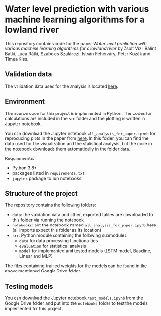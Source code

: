# Water level prediction with various machine learning algorithms for a lowland river

This repository contains code for the paper 
_Water level prediction with various machine learning algorithms for a lowland river_ 
by Zsolt Vizi, Bálint Batki, Luca Rátki, Szabolcs Szalánczi, István Fehérváry, Péter Kozák and Tímea Kiss.

## Validation data

The validation data used for the analysis is located 
[here](https://drive.google.com/drive/folders/13Yx92tQHIOoHsvsSkcQMorR2xociBvVe?usp=sharing).

## Environment

The source code for this project is implemented in Python.
The codes for calculations are included in the `src` folder and the plotting is written in Jupyter notebook.

You can download the Jupyter notebook `all_analysis_for_paper.ipynb` for reproducing plots in the paper from
[here](https://drive.google.com/drive/folders/1YHXWRqf8B82foeRUnhrgyxxu3-y8boY-?usp=sharing). 
In this folder, you can find the data used for the visualization and the statistical analysis, 
but the code in the notebook downloads them automatically in the folder `data`.

Requirements:
- Python 3.8+
- packages listed in `requirements.txt`
- `jupyter` package to run notebooks

## Structure of the project

The repository contains the following folders:
- `data`: the validation data and other, exported tables are downloaded to this folder via running the notebook
- `notebooks`: put the notebook named `all_analysis_for_paper.ipynb` here 
(all imports expect this folder as its location)
- `src`: Python module containing the following submodules:
  - `data` for data processing functionalities
  - `evaluation` for statistical analysis
  - `model` for implemented and tested models (LSTM model, Baseline, Linear and MLP)

The files containing trained weights for the models can be found in the above mentioned 
Google Drive folder.

## Testing models

You can download the Jupyter notebook `test_models.ipynb` from the Google Drive folder and 
put into the `notebooks` folder to test the models implemented for this project.
